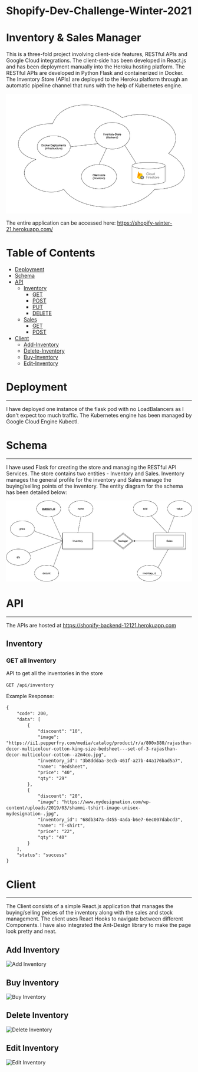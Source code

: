 # Shopify-Dev-Challenge-Winter-2021

Inventory & Sales Manager
==============================

This is a three-fold project involving client-side features, RESTful APIs and Google Cloud integrations. The client-side has been developed in React.js and has been deployment manually into the Heroku hosting platform. The RESTful APIs are developed in Python Flask and containerized in Docker. The Inventory Store (APIs) are deployed to the Heroku platform through an automatic pipeline channel that runs with the help of Kubernetes engine. 

![Architecture](assets/Shopify.png)

The entire application can be accessed here: https://shopify-winter-21.herokuapp.com/

# Table of Contents
- [Deployment](#deployment)
- [Schema](#schema)
- [API](#api)
    - [Inventory](#inventory)
        - [GET](#get-all-inventory)
        - [POST](#create-new-inventory)
        - [PUT](#edit-existing-inventory)
        - [DELETE](#delete-an-inventory)
    - [Sales](#sales)
        - [GET](#get-sales)
        - [POST](#update-sales)
- [Client](#client)
    - [Add-Inventory](#add-inventory)
    - [Delete-Inventory](#delete-inventory)
    - [Buy-Inventory](#buy-inventory)
    - [Edit-Inventory](#edit-inventory)


# Deployment
-----
I have deployed one instance of the flask pod with no LoadBalancers as I don't expect too much traffic. The Kubernetes engine has been managed by Google Cloud Engine Kubectl. 

# Schema 
-----
I have used Flask for creating the store and managing the RESTful API Services. The store contains two entities - Inventory and Sales. Inventory manages the general profile for the inventory and Sales manage the buying/selling points of the inventory. The entity diagram for the schema has been detailed below:


![Schema](assets/Shopifyschema.png)


# API
-----
The APIs are hosted at https://shopify-backend-12121.herokuapp.com

## Inventory

### GET all Inventory
API to get all the inventories in the store

```GET /api/inventory```

Example Response:
```
{
    "code": 200,
    "data": [
        {
            "discount": "10",
            "image": "https://ii1.pepperfry.com/media/catalog/product/r/a/800x880/rajasthan-decor-multicolour-cotton-king-size-bedsheet---set-of-3-rajasthan-decor-multicolour-cotton--a2m4co.jpg",
            "inventory_id": "3b8dddaa-3ecb-461f-a27b-44a176bad5a7",
            "name": "Bedsheet",
            "price": "40",
            "qty": "29"
        },
        {
            "discount": "20",
            "image": "https://www.mydesignation.com/wp-content/uploads/2019/03/shammi-tshirt-image-unisex-mydesignation-.jpg",
            "inventory_id": "68db347a-d455-4ada-b6e7-6ec007dabcd3",
            "name": "T-shirt",
            "price": "22",
            "qty": "40"
        }
    ],
    "status": "success"
}
```


# Client
-----
The Client consists of a simple React.js application that manages the buying/selling peices of the inventory along with the sales and stock management. The client uses React Hooks to navigate between different Components. I have also integrated the Ant-Design library to make the page look pretty and neat. 

## Add Inventory

![Add Inventory](assets/buy.png)

## Buy Inventory

![Buy Inventory](assets/add.png)

## Delete Inventory

![Delete Inventory](assets/delete.png)

## Edit Inventory

![Edit Inventory](assets/update.png)